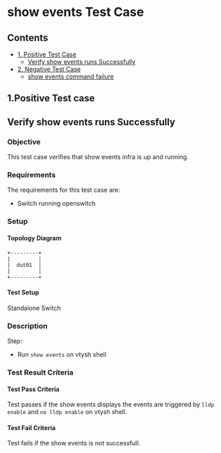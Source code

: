 # show events Test Case

## Contents

- [1. Positive Test Case](#positive-test-case)
   -  [Verify show events runs Successfully](#verify-show-events-runs-successfully)
- [2. Negative Test Case](#Negative-test-case)
   -  [show events command failure](#show-events-command-failure)


## 1.Positive Test case

##    Verify show events runs Successfully

###   Objective
This test case verifies that show events infra is up and running.

### Requirements
The requirements for this test case are:
 - Switch running openswitch

### Setup
#### Topology Diagram

```ditaa
+---------+
|         |
|  dut01  |
|         |
+---------+

```
#### Test Setup
Standalone Switch

### Description
Step:
 - Run `show events` on vtysh shell

### Test Result Criteria
#### Test Pass Criteria
Test passes if the show events displays the events are triggered by `lldp enable` and `no lldp enable` on vtysh shell.

#### Test Fail Criteria
Test fails if the show events is not successfull.
